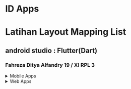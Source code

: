 # ID Apps
# Latihan Layout Mapping List
## android studio : Flutter(Dart)
### Fahreza Ditya Alfandry 19 / XI RPL 3

<details>
    <summary>Mobile Apps</summary>

    ![Mobile Apps](https://github.com/fhrzdty31/Mapping-List/blob/f859e1527ae0529a950b0d2027810167ce599d98/screenshot/Screenshot_2022-06-29-16-12-50-77_999a63e1546b10afdcec250f875cb2d1.jpg)

</details>
<details>
    <summary>Web Apps</summary>

    ![Web Apps](https://github.com/fhrzdty31/Mapping-List/blob/f859e1527ae0529a950b0d2027810167ce599d98/screenshot/Screenshot%20(001).png)

</details>